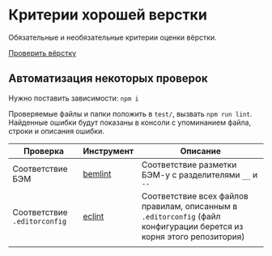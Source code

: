 # Критерии хорошей верстки

Обязательные и необязательные критерии оценки вёрстки.

[Проверить вёрстку](https://nicothin.github.io/criteria-of-quality-frontend/index.html)

## Автоматизация некоторых проверок

Нужно поставить зависимости: `npm i`

Проверяемые файлы и папки положить в `test/`, вызвать `npm run lint`. Найденные ошибки будут показаны в консоли с упоминанием файла, строки и описания ошибки.

Проверка | Инструмент | Описание
-- | -- | --
Соответствие БЭМ | [bemlint](https://github.com/DesTincT/bemlint) | Соответствие разметки БЭМ-у с разделителями `__` и `--`
Соответствие `.editorconfig` | [eclint](https://github.com/jedmao/eclint) | Соответствие всех файлов правилам, описанным в `.editorconfig` (файл конфигурации берется из корня этого репозитория)
 |  |
